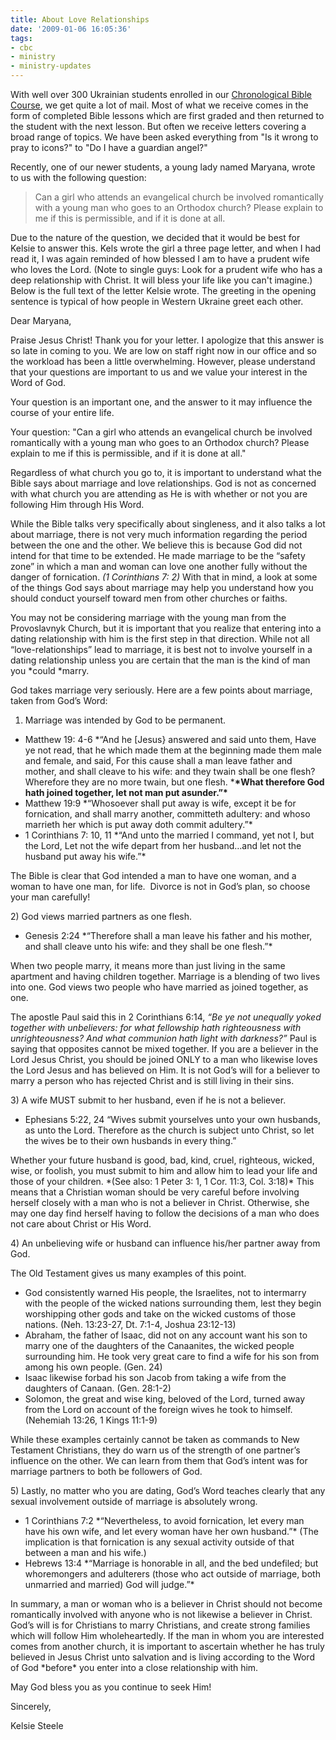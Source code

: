 ```yaml
---
title: About Love Relationships
date: '2009-01-06 16:05:36'
tags:
- cbc
- ministry
- ministry-updates
---
```


With well over 300 Ukrainian students enrolled in our <a href="http://www.euroteamoutreach.org/index.php?p=cbc" target="_blank">Chronological Bible Course</a>, we get quite a lot of mail. Most of what we receive comes in the form of completed Bible lessons which are first graded and then returned to the student with the next lesson. But often we receive letters covering a broad range of topics. We have been asked everything from "Is it wrong to pray to icons?" to "Do I have a guardian angel?"

Recently, one of our newer students, a young lady named Maryana, wrote to us with the following question:
<blockquote>Can a girl who attends an evangelical church be involved romantically with a young man who goes to an Orthodox church? Please explain to me if this is permissible, and if it is done at all.</blockquote>
Due to the nature of the question, we decided that it would be best for Kelsie to answer this. Kels wrote the girl a three page letter, and when I had read it, I was again reminded of how blessed I am to have a prudent wife who loves the Lord. (Note to single guys: Look for a prudent wife who has a deep relationship with Christ. It will bless your life like you can't imagine.)

<!--more-->Below is the full text of the letter Kelsie wrote. The greeting in the opening sentence is typical of how people in Western Ukraine greet each other.

Dear Maryana,

<span>Praise Jesus Christ! Thank you for your letter. I apologize that this answer is so late in coming to you. We are low on staff right now in our office and so the workload has been a little overwhelming. However, please understand that your questions are important to us and we value your interest in the Word of God.</span>

<span>Your question is an important one, and the answer to it may influence the course of your entire life.</span>

<span>Your question: "Can a girl who attends an evangelical church be involved romantically with a young man who goes to an Orthodox church? Please explain to me if this is permissible, and if it is done at all."</span>

<span>Regardless of what church you go to, it is important to understand what the Bible says about marriage and love relationships. God is not as concerned with what church you are attending as He is with whether or not you are following Him through His Word.</span>

<span>While the Bible talks very specifically about singleness, and it also talks a lot about marriage, there is not very much information regarding the period between the one and the other. We believe this is because God did not intend for that time to be extended. He made marriage to be the “safety zone” in which a man and woman can love one another fully without the danger of fornication. *(1 Corinthians 7: 2)* With that in mind, a look at some of the things God says about marriage may help you understand how you should conduct yourself toward men from other churches or faiths. </span>

<span>You may not be considering marriage with the young man from the Provoslavnyk Church, but it is important that you realize that entering into a dating relationship with him is the first step in that direction. While not all “love-relationships” lead to marriage, it is best not to involve yourself in a dating relationship unless you are certain that the man is the kind of man you *could *marry.</span>

<span>God takes marriage very seriously. Here are a few points about marriage, taken from God’s Word:</span>

1) Marriage was intended by God to be permanent.
<ul>
	<li>Matthew 19: 4-6 *“And he [Jesus} answered and said unto them, Have ye not read, that he which made them at the beginning made them male and female, and said, For this cause shall a man leave father and mother, and shall cleave to his wife: and they twain shall be one flesh? Wherefore they are no more twain, but one flesh. *<strong>*What therefore God hath joined together, let not man put asunder.”*</strong></li>
	<li>Matthew 19:9 *“Whosoever shall put away is wife, except it be for fornication, and shall marry another, committeth adultery: and whoso marrieth her which is put away doth commit adultery.”*</li>
	<li>1 Corinthians 7: 10, 11 *“And unto the married I command, yet not I, but the Lord, Let not the wife depart from her husband…and let not the husband put away his wife.”*</li>
</ul>
<span>The Bible is clear that God intended a man to have one woman, and a woman to have one man, for life.  Divorce is not in God’s plan, so choose your man carefully!</span>

<span>2) God views married partners as one flesh.</span>
<ul>
	<li>Genesis 2:24 *“Therefore shall a man leave his father and his mother, and shall cleave unto his wife: and they shall be one flesh.”*</li>
</ul>
<span>When two people marry, it means more than just living in the same apartment and having children together. Marriage is a blending of two lives into one. God views two people who have married as joined together, as one.</span>

<span>The apostle Paul said this in 2 Corinthians 6:14, *“Be ye not unequally yoked together with unbelievers: for what fellowship hath righteousness with unrighteousness? And what communion hath light with darkness?”* Paul is saying that opposites cannot be mixed together. If you are a believer in the Lord Jesus Christ, you should be joined ONLY to a man who likewise loves the Lord Jesus and has believed on Him. It is not God’s will for a believer to marry a person who has rejected Christ and is still living in their sins.</span>

<span>3) A wife MUST submit to her husband, even if he is not a believer.</span>
<ul>
	<li>Ephesians 5:22, 24 “Wives submit yourselves unto your own husbands, as unto the Lord. Therefore as the church is subject unto Christ, so let the wives be to their own husbands in every thing.”</li>
</ul>
<span>Whether your future husband is good, bad, kind, cruel, righteous, wicked, wise, or foolish, you must submit to him and allow him to lead your life and those of your children. *(See also: 1 Peter 3: 1, 1 Cor. 11:3, Col. 3:18)* This means that a Christian woman should be very careful before involving herself closely with a man who is not a believer in Christ. Otherwise, she may one day find herself having to follow the decisions of a man who does not care about Christ or His Word.</span>

<span>4) An unbelieving wife or husband can influence his/her partner away from God.</span>

<span>The Old Testament gives us many examples of this point. </span>
<ul>
	<li>God consistently warned His people, the Israelites, not to intermarry with the people of the wicked nations surrounding them, lest they begin worshipping other gods and take on the wicked customs of those nations. (Neh. 13:23-27, Dt. 7:1-4, Joshua 23:12-13)</li>
	<li>Abraham, the father of Isaac, did not on any account want his son to marry one of the daughters of the Canaanites, the wicked people surrounding him. He took very great care to find a wife for his son from among his own people. (Gen. 24)</li>
	<li>Isaac likewise forbad his son Jacob from taking a wife from the daughters of Canaan. (Gen. 28:1-2)</li>
	<li>Solomon, the great and wise king, beloved of the Lord, turned away from the Lord on account of the foreign wives he took to himself. (Nehemiah 13:26, 1 Kings 11:1-9)</li>
</ul>
<span>While these examples certainly cannot be taken as commands to New Testament Christians, they do warn us of the strength of one partner’s influence on the other. We can learn from them that God’s intent was for marriage partners to both be followers of God.</span>

<span>5) Lastly, no matter who you are dating, God’s Word teaches clearly that any sexual involvement outside of marriage is absolutely wrong. </span>
<ul>
	<li>1 Corinthians 7:2 *“Nevertheless, to avoid fornication, let every man have his own wife, and let every woman have her own husband.”* (The implication is that fornication is any sexual activity outside of that between a man and his wife.)</li>
	<li>Hebrews 13:4 *“Marriage is honorable in all, and the bed undefiled; but whoremongers and adulterers (those who act outside of marriage, both unmarried and married) God will judge.”*</li>
</ul>
<span>In summary, a man or woman who is a believer in Christ should not become romantically involved with anyone who is not likewise a believer in Christ. God’s will is for Christians to marry Christians, and create strong families which will follow Him wholeheartedly. If the man in whom you are interested comes from another church, it is important to ascertain whether he has truly believed in Jesus Christ unto salvation and is living according to the Word of God *before* you enter into a close relationship with him.</span>

<span>May God bless you as you continue to seek Him!</span>

<span>Sincerely,</span>

<span>Kelsie Steele</span>

